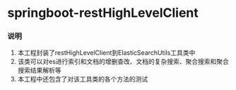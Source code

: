 # springboot-restHighLevelClient
### 说明
1. 本工程封装了restHighLevelClient到ElasticSearchUtils工具类中  
2. 该类可以对es进行索引和文档的增删查改、文档的复杂搜索、聚合搜索和聚合搜索结果解析等  
3. 本工程中还包含了对该工具类的各个方法的测试
